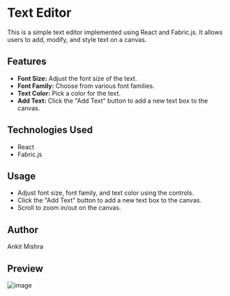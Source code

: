# Text Editor

This is a simple text editor implemented using React and Fabric.js. It allows users to add, modify, and style text on a canvas.

## Features

- **Font Size:** Adjust the font size of the text.
- **Font Family:** Choose from various font families.
- **Text Color:** Pick a color for the text.
- **Add Text:** Click the "Add Text" button to add a new text box to the canvas.

## Technologies Used

- React
- Fabric.js

## Usage

- Adjust font size, font family, and text color using the controls.
- Click the "Add Text" button to add a new text box to the canvas.
- Scroll to zoom in/out on the canvas.

## Author

Ankit Mishra

## Preview

![image](https://github.com/ankit00010/text-editor/assets/111192702/72439022-e9da-445d-875d-6e1b421a3763)



